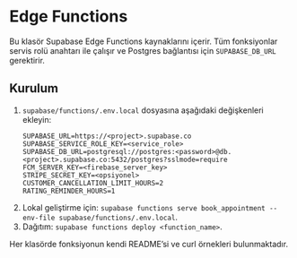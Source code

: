 # Edge Functions

Bu klasör Supabase Edge Functions kaynaklarını içerir. Tüm fonksiyonlar servis rolü anahtarı ile çalışır ve Postgres bağlantısı için `SUPABASE_DB_URL` gerektirir.

## Kurulum
1. `supabase/functions/.env.local` dosyasına aşağıdaki değişkenleri ekleyin:
   ```env
   SUPABASE_URL=https://<project>.supabase.co
   SUPABASE_SERVICE_ROLE_KEY=<service_role>
   SUPABASE_DB_URL=postgresql://postgres:<password>@db.<project>.supabase.co:5432/postgres?sslmode=require
   FCM_SERVER_KEY=<firebase_server_key>
   STRIPE_SECRET_KEY=<opsiyonel>
   CUSTOMER_CANCELLATION_LIMIT_HOURS=2
   RATING_REMINDER_HOURS=1
   ```
2. Lokal geliştirme için: `supabase functions serve book_appointment --env-file supabase/functions/.env.local`.
3. Dağıtım: `supabase functions deploy <function_name>`.

Her klasörde fonksiyonun kendi README’si ve curl örnekleri bulunmaktadır.
